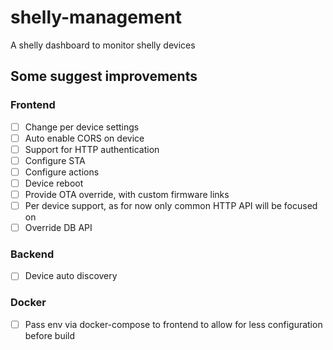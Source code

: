 # shelly-management
A shelly dashboard to monitor shelly devices

## Some suggest improvements
### Frontend
- [ ] Change per device settings
- [ ] Auto enable CORS on device
- [ ] Support for HTTP authentication
- [ ] Configure STA 
- [ ] Configure actions
- [ ] Device reboot
- [ ] Provide OTA override, with custom firmware links
- [ ] Per device support, as for now only common HTTP API will be focused on
- [ ] Override DB API

### Backend 
- [ ] Device auto discovery

### Docker
- [ ] Pass env via docker-compose to frontend to allow for less configuration before build
